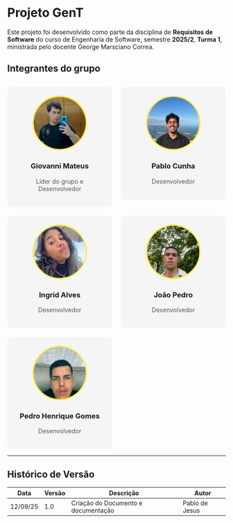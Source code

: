 
# Projeto GenT

Este projeto foi desenvolvido como parte da disciplina de **Requisitos de Software** do curso de Engenharia de Software, semestre **2025/2**, **Turma 1**, ministrada pelo docente George Marsciano Correa.


## Integrantes do grupo

<div style="
  display: grid;
  grid-template-columns: repeat(auto-fit, minmax(210px, 1fr));
  gap: 20px;
  margin-top: 30px;
">

  <!-- Pessoa 1 -->
<a href="https://github.com/GiovanniMateus" style="text-decoration: none; color: inherit;">
  <div style="text-align: center; background: #f5f5f5; padding: 20px; border-radius: 10px;">
    <img src="assets/Team/giovani.jpg" style="width: 120px; height: 120px; object-fit: cover; border-radius: 50%; border: 3px solid #FFEC3D;">
    <h3>Giovanni Mateus</h3>
    <p style="color: #555;">Líder do grupo e Desenvolvedor</p>
  </div>
</a>

<a href="https://github.com/Pabloo8" style="text-decoration: none; color: inherit;">
  <div style="text-align: center; background: #f5f5f5; padding: 20px; border-radius: 10px;">
    <img src="assets/Team/pablo.jpg" style="width: 120px; height: 120px; object-fit: cover; border-radius: 50%; border: 3px solid #FFEC3D;">
    <h3>Pablo Cunha</h3>
    <p style="color: #555;">Desenvolvedor </p>
  </div>
</a>

<a href="https://github.com/alvesIngrid" style="text-decoration: none; color: inherit;">
  <div style="text-align: center; background: #f5f5f5; padding: 20px; border-radius: 10px;">
    <img src="assets/Team/ingrid.jpg" style="width: 120px; height: 120px; object-fit: cover; border-radius: 50%; border: 3px solid #FFEC3D;">
    <h3>Ingrid Alves</h3>
    <p style="color: #555;">Desenvolvedor</p>
  </div>
</a>

<a href="https://github.com/joaoepdro" style="text-decoration: none; color: inherit;">
  <div style="text-align: center; background: #f5f5f5; padding: 20px; border-radius: 10px;">
    <img src="assets/Team/joao.jpg" style="width: 120px; height: 120px; object-fit: cover; border-radius: 50%; border: 3px solid #FFEC3D;">
    <h3>João Pedro</h3>
    <p style="color: #555;">Desenvolvedor</p>
  </div>
</a>

<a href="https://github.com/phenric26" style="text-decoration: none; color: inherit;">
  <div style="text-align: center; background: #f5f5f5; padding: 20px; border-radius: 10px;">
    <img src="assets/Team/pedro.jpg" style="width: 120px; height: 120px; object-fit: cover; border-radius: 50%; border: 3px solid #FFEC3D;">
    <h3>Pedro Henrique Gomes</h3>
    <p style="color: #555;">Desenvolvedor</p>
  </div>
</a>

</div>

---

## Histórico de Versão

| Data     | Versão | Descrição             | Autor              |
| -------- | ------ | --------------------- | ------------------ |
| 12/09/25 | 1.0    | Criação do Documento e documentação   | Pablo de Jesus     |
